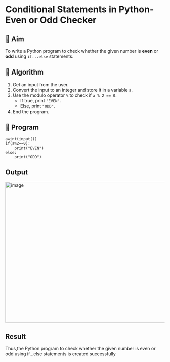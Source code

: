 # Conditional Statements in Python- Even or Odd Checker

## 🎯 Aim
To write a Python program to check whether the given number is **even** or **odd** using `if...else` statements.

## 🧠 Algorithm
1. Get an input from the user.
2. Convert the input to an integer and store it in a variable `a`.
3. Use the modulo operator `%` to check if `a % 2 == 0`.
   - If true, print `"EVEN"`.
   - Else, print `"ODD"`.
4. End the program.

## 🧾 Program
```
a=int(input())
if(a%2==0):
    print("EVEN")
else:
    print("ODD")
```
## Output
<img width="568" height="446" alt="image" src="https://github.com/user-attachments/assets/90168b17-48b5-4984-a52c-89e5c2c459d3" />

## Result
Thus,the Python program to check whether the given number is even or odd using if...else statements is created successfully
